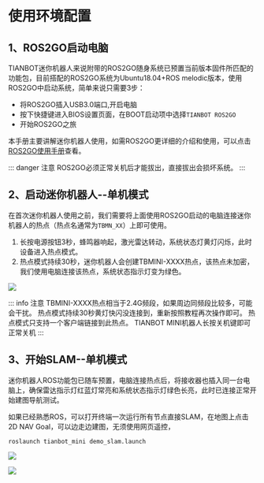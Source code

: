# 使用环境配置

## 1、ROS2GO启动电脑

TIANBOT迷你机器人来说附带的ROS2GO随身系统已预置当前版本固件所匹配的功能包，目前搭配的ROS2GO系统为Ubuntu18.04+ROS melodic版本，使用ROS2GO中启动系统，简单来说只需要3步：

- 将ROS2GO插入USB3.0端口,开启电脑
- 按下快捷键进入BIOS设置页面，在BOOT启动项中选择`TIANBOT ROS2GO`
- 开始ROS2GO之旅

本手册主要讲解迷你机器人使用，如需ROS2GO更详细的介绍和使用，可以点击[ROS2GO使用手册](../../ros2go/guide/chapter1)查看。

::: danger 注意
ROS2GO必须正常关机后才能拔出，直接拔出会损坏系统。
:::

## 2、启动迷你机器人--单机模式

在首次迷你机器人使用之前，我们需要将上面使用ROS2GO启动的电脑连接迷你机器人的热点（热点名通常为`TBMN_XX`）上即可使用。

1. 长按电源按钮3秒，蜂鸣器响起，激光雷达转动，系统状态灯黄灯闪烁，此时设备进入热点模式。
2. 热点模式持续30秒，迷你机器人会创建TBMINI-XXXX热点，该热点未加密，我们使用电脑连接该热点，系统状态指示灯变为绿色。

![](https://img.kancloud.cn/44/93/4493f767fd25dfc28fc2b4c05d7cada2_6290x3098.png)

::: info 注意
TBMINI-XXXX热点相当于2.4G频段，如果周边同频段比较多，可能会干扰。
热点模式持续30秒黄灯快闪没连接到，重新按照教程再次操作即可。
热点模式只支持一个客户端链接到此热点。
TIANBOT MINI机器人长按关机键即可正常关机
:::

## 3、开始SLAM--单机模式

迷你机器人ROS功能包已随车预置，电脑连接热点后，将接收器也插入同一台电脑上，确保雷达指示灯红蓝灯常亮和系统状态指示灯绿色长亮，此时已连接正常开始建图导航测试。

如果已经熟悉ROS，可以打开终端一次运行所有节点直接SLAM，在地图上点击2D NAV Goal，可以边走边建图，无须使用网页遥控，

```shell
roslaunch tianbot_mini demo_slam.launch
```

![](https://img.kancloud.cn/7a/cd/7acd3a7a4bd377be6ad53cccec3c53c3_1920x1080.png)

![](https://img.kancloud.cn/25/91/25911a20c5ac9d5ef5eeb1ad22d74df1_2444x1702.png)